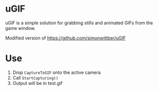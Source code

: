 # uGIF

uGIF is a simple solution for grabbing stills and animated GIFs from the game window.

Modified version of https://github.com/simonwittber/uGIF

# Use

  1. Drop `CaptureToGIF` onto the active camera
  2. Call `StartCapturing()`
  3. Output will be in test.gif